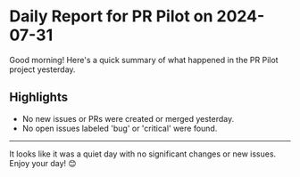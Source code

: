 # Daily Report for PR Pilot on 2024-07-31

Good morning! Here's a quick summary of what happened in the PR Pilot project yesterday.

## Highlights
- No new issues or PRs were created or merged yesterday.
- No open issues labeled 'bug' or 'critical' were found.

---

It looks like it was a quiet day with no significant changes or new issues. Enjoy your day! 😊